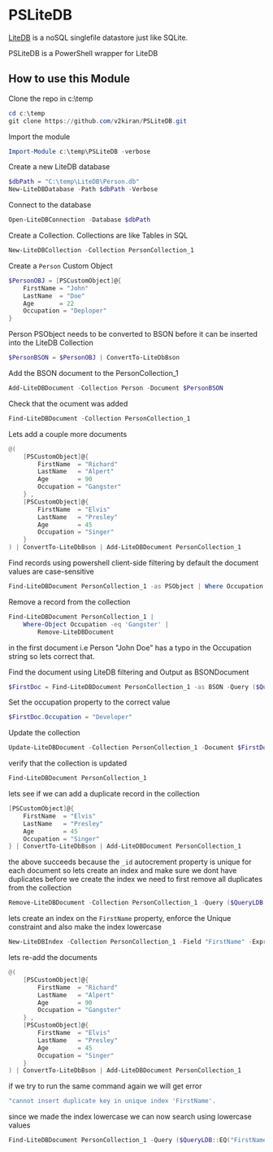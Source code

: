 # PSLiteDB



[LiteDB](http://www.litedb.org/) is a noSQL singlefile datastore just like SQLite.

PSLiteDB is a PowerShell wrapper for LiteDB

## How to use this Module

Clone the repo in c:\temp
```powershell
cd c:\temp
git clone https://github.com/v2kiran/PSLiteDB.git
```

Import the module
```powershell
Import-Module c:\temp\PSLiteDB -verbose
```

Create a new LiteDB database
```powershell
$dbPath = "C:\temp\LiteDB\Person.db"
New-LiteDBDatabase -Path $dbPath -Verbose
```

Connect to the database
```powershell
Open-LiteDBConnection -Database $dbPath
```

Create a Collection. Collections are like Tables in SQL
```powershell
New-LiteDBCollection -Collection PersonCollection_1
```

Create a `Person` Custom Object
```powershell
$PersonOBJ = [PSCustomObject]@{
    FirstName = "John"
    LastName  = "Doe"
    Age       = 22
    Occupation = "Deploper"
}
```

Person PSObject needs to be converted to BSON before it can be inserted into the LiteDB Collection
```powershell
$PersonBSON = $PersonOBJ | ConvertTo-LiteDbBson
```

Add the BSON document to the PersonCollection_1
```powershell
Add-LiteDBDocument -Collection Person -Document $PersonBSON
```

Check that the ocument was added
```powershell
Find-LiteDBDocument -Collection PersonCollection_1
```

Lets add a couple more documents
```powershell
@(
    [PSCustomObject]@{
        FirstName  = "Richard"
        LastName   = "Alpert"
        Age        = 90
        Occupation = "Gangster"
    } ,
    [PSCustomObject]@{
        FirstName  = "Elvis"
        LastName   = "Presley"
        Age        = 45
        Occupation = "Singer"
    } 
) | ConvertTo-LiteDbBson | Add-LiteDBDocument PersonCollection_1
```

Find records using powershell client-side filtering
by default the document values are case-sensitive 
```powershell
Find-LiteDBDocument PersonCollection_1 -as PSObject | Where Occupation -eq 'Gangster'
```

Remove a record from the collection
```powershell
Find-LiteDBDocument PersonCollection_1 | 
    Where-Object Occupation -eq 'Gangster' |
        Remove-LiteDBDocument
```


in the first document i.e Person "John Doe" has a typo in the Occupation 
string so lets correct that.

Find the document using LiteDB filtering and Output as BSONDocument
```powershell
$FirstDoc = Find-LiteDBDocument PersonCollection_1 -as BSON -Query ($QueryLDB::EQ("Occupation", "Deploper"))
```

Set the occupation property to the correct value
```powershell
$FirstDoc.Occupation = "Developer"
```

Update the collection
```powershell
Update-LiteDBDocument -Collection PersonCollection_1 -Document $FirstDoc
```

verify that the collection is updated
```powershell
Find-LiteDBDocument PersonCollection_1
```

lets see if we can add a duplicate record in the collection
```powershell
[PSCustomObject]@{
    FirstName  = "Elvis"
    LastName   = "Presley"
    Age        = 45
    Occupation = "Singer"
} | ConvertTo-LiteDbBson | Add-LiteDBDocument PersonCollection_1
```

the above succeeds because the `_id` autocrement property is unique for each document
so lets create an index and make sure we dont have duplicates
before we create the index we need to first remove all duplicates from the collection
```powershell
Remove-LiteDBDocument -Collection PersonCollection_1 -Query ($QueryLDB::EQ("FirstName", "Elvis"))
```


lets create an index on the `FirstName` property, enforce the Unique constraint
and also make the index lowercase
```powershell
New-LiteDBIndex -Collection PersonCollection_1 -Field "FirstName" -Expression "LOWER($.FirstName)" -Unique
```

lets re-add the documents
```powershell
@(
    [PSCustomObject]@{
        FirstName  = "Richard"
        LastName   = "Alpert"
        Age        = 90
        Occupation = "Gangster"
    } ,
    [PSCustomObject]@{
        FirstName  = "Elvis"
        LastName   = "Presley"
        Age        = 45
        Occupation = "Singer"
    } 
) | ConvertTo-LiteDbBson | Add-LiteDBDocument PersonCollection_1
```


if we try to run the same command again we will get error
```powershell
"cannot insert duplicate key in unique index 'FirstName'.
```


since we made the index lowercase we can now search using lowercase values
```powershell
Find-LiteDBDocument PersonCollection_1 -Query ($QueryLDB::EQ("FirstName", "elvis"))
```